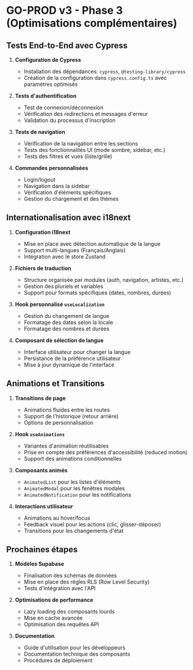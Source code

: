 # GO-PROD v3 - Phase 3 (Optimisations complémentaires)

## Tests End-to-End avec Cypress

1. **Configuration de Cypress**
   - Installation des dépendances: `cypress`, `@testing-library/cypress`
   - Création de la configuration dans `cypress.config.ts` avec paramètres optimisés

2. **Tests d'authentification**
   - Test de connexion/déconnexion
   - Vérification des redirections et messages d'erreur
   - Validation du processus d'inscription

3. **Tests de navigation**
   - Vérification de la navigation entre les sections
   - Tests des fonctionnalités UI (mode sombre, sidebar, etc.)
   - Tests des filtres et vues (liste/grille)

4. **Commandes personnalisées**
   - Login/logout
   - Navigation dans la sidebar
   - Vérification d'éléments spécifiques
   - Gestion du chargement et des thèmes

## Internationalisation avec i18next

1. **Configuration i18next**
   - Mise en place avec détection automatique de la langue
   - Support multi-langues (Français/Anglais)
   - Intégration avec le store Zustand

2. **Fichiers de traduction**
   - Structure organisée par modules (auth, navigation, artistes, etc.)
   - Gestion des pluriels et variables
   - Support pour formats spécifiques (dates, nombres, durées)

3. **Hook personnalisé `useLocalization`**
   - Gestion du changement de langue
   - Formatage des dates selon la locale
   - Formatage des nombres et durées

4. **Composant de sélection de langue**
   - Interface utilisateur pour changer la langue
   - Persistance de la préférence utilisateur
   - Mise à jour dynamique de l'interface

## Animations et Transitions

1. **Transitions de page**
   - Animations fluides entre les routes
   - Support de l'historique (retour arrière)
   - Options de personnalisation

2. **Hook `useAnimations`**
   - Variantes d'animation réutilisables
   - Prise en compte des préférences d'accessibilité (reduced motion)
   - Support des animations conditionnelles

3. **Composants animés**
   - `AnimatedList` pour les listes d'éléments
   - `AnimatedModal` pour les fenêtres modales
   - `AnimatedNotification` pour les notifications

4. **Interactions utilisateur**
   - Animations au hover/focus
   - Feedback visuel pour les actions (clic, glisser-déposer)
   - Transitions pour les changements d'état

## Prochaines étapes

1. **Modèles Supabase**
   - Finalisation des schémas de données
   - Mise en place des règles RLS (Row Level Security)
   - Tests d'intégration avec l'API

2. **Optimisations de performance**
   - Lazy loading des composants lourds
   - Mise en cache avancée
   - Optimisation des requêtes API

3. **Documentation**
   - Guide d'utilisation pour les développeurs
   - Documentation technique des composants
   - Procédures de déploiement 